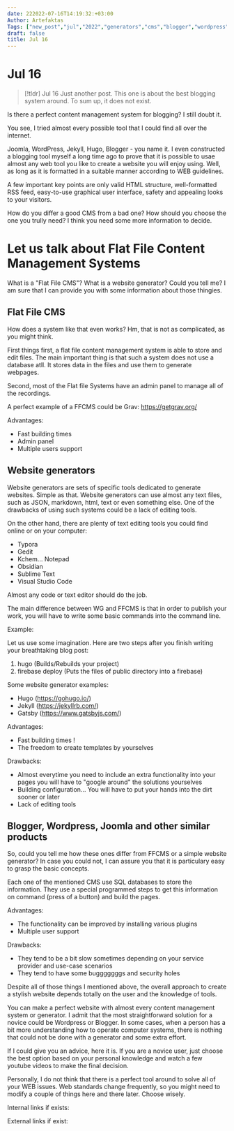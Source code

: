 ```yaml
---
date: 222022-07-16T14:19:32:+03:00
Author: Artefaktas
Tags: ["new_post","jul","2022","generators","cms","blogger","wordpress","tools"]
draft: false
title: Jul 16
---
```


# Jul 16


> [!tldr] Jul 16
> Just another post. This one is about the best blogging system around. To sum up, it does not exist.

Is there a perfect content management system for blogging? I still doubt it.

  

You see, I tried almost every possible tool that I could find all over the internet.

  

Joomla, WordPress, Jekyll, Hugo, Blogger - you name it. I even constructed a blogging tool myself a long time ago to prove that it is possible to usae almost any web tool you like to create a website you will enjoy using. Well, as long as it is formatted in a suitable manner according to WEB guidelines.

  

A few important key points are only valid HTML structure, well-formatted RSS feed, easy-to-use graphical user interface, safety and appealing looks to your visitors.

  

How do you differ a good CMS from a bad one? How should you choose the one you trully need? I think you need some more information to decide. 

  

# Let us talk about Flat File Content Management Systems

  

What is a "Flat File CMS"? What is a website generator? Could you tell me? I am sure that I can provide you with some information about those thingies.

  

## Flat File CMS

  

How does a system like that even works? Hm, that is not as complicated, as you might think. 

  

First things first, a flat file content management system is able to store and edit files. The main important thing is that such a system does not use a database atll. It stores data in the files and use them to generate webpages. 

  

Second, most of the Flat file Systems have an admin panel to manage all of the recordings. 

  

A perfect example of a FFCMS could be Grav: https://getgrav.org/

  

Advantages:

  

-   Fast building times
-   Admin panel
-   Multiple users support

  

## Website generators

  

Website generators are sets of specific tools dedicated to generate websites. Simple as that. Website generators can use almost any text files, such as JSON, markdown, html, text or even something else. One of the drawbacks of using such systems could be a lack of editing tools. 

  

On the other hand, there are plenty of text editing tools you could find online or on your computer:

  

-   Typora
-   Gedit
-   Kchem... Notepad
-   Obsidian 
-   Sublime Text
-   Visual Studio Code

  

Almost any code or text editor should do the job.

  

The main difference between WG and FFCMS is that in order to publish your work, you will have to write some basic commands into the command line.

  

Example:

  

Let us use some imagination. Here are two steps after you finish writing your breathtaking blog post:

  

1.  hugo (Builds/Rebuilds your project)
2.  firebase deploy (Puts the files of public directory into a firebase)

  

Some website generator examples:

  

-   Hugo (https://gohugo.io/)
-   Jekyll (https://jekyllrb.com/)
-   Gatsby (https://www.gatsbyjs.com/)

  

Advantages:

  

-   Fast building times !
-   The freedom to create templates by yourselves

  

Drawbacks:

  

-   Almost everytime you need to include an extra functionality into your pages you will have to "google around" the solutions yourselves
-   Building configuration... You will have to put your hands into the dirt sooner or later
-   Lack of editing tools

  

  

## Blogger, Wordpress, Joomla and other similar products

  

So, could you tell me how these ones differ from FFCMS or a simple website generator? In case you could not, I can assure you that it is particulary easy to grasp the basic concepts.

  

Each one of the mentioned CMS use SQL databases to store the information. They use a special programmed steps to get this information on command (press of a button) and build the pages.

  

Advantages:

  

-   The functionality can be improved by installing various plugins
-   Multiple user support

  

Drawbacks:

  

-   They tend to be a bit slow sometimes depending on your service provider and use-case scenarios
-   They tend to have some bugggggggs and security holes

  

Despite all of those things I mentioned above, the overall approach to create a stylish website depends totally on the user and the knowledge of tools.

  

You can make a perfect website with almost every content management system or generator. I admit that the most straightforward solution for a novice could be Wordpress or Blogger. In some cases, when a person has a bit more understanding how to operate computer systems, there is nothing that could not be done with a generator and some extra effort.

  

If I could give you an advice, here it is. If you are a novice user, just choose the best option based on your personal knowledge and watch a few youtube videos to make the final decision.

  

Personally, I do not think that there is a perfect tool around to solve all of your WEB issues. Web standards change frequently, so you might need to modify a couple of things here and there later. Choose wisely.


Internal links if exists:

External links if exist:
